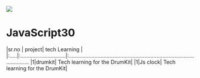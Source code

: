 ﻿![](https://javascript30.com/images/JS3-social-share.png)

# JavaScript30

|sr.no | project| tech Learning |
|:.....|:..............................|:..................................................................................................
|1|drumkit| Tech learning for the DrumKit|
|1|Js clock| Tech learning for the DrumKit|
